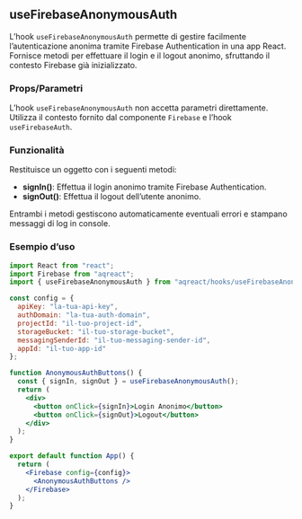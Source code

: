 ## useFirebaseAnonymousAuth

L’hook `useFirebaseAnonymousAuth` permette di gestire facilmente l’autenticazione anonima tramite Firebase Authentication in una app React. Fornisce metodi per effettuare il login e il logout anonimo, sfruttando il contesto Firebase già inizializzato.

### Props/Parametri

L’hook `useFirebaseAnonymousAuth` non accetta parametri direttamente. Utilizza il contesto fornito dal componente `Firebase` e l’hook `useFirebaseAuth`.

### Funzionalità

Restituisce un oggetto con i seguenti metodi:

- **signIn()**: Effettua il login anonimo tramite Firebase Authentication.
- **signOut()**: Effettua il logout dell’utente anonimo.

Entrambi i metodi gestiscono automaticamente eventuali errori e stampano messaggi di log in console.

### Esempio d’uso

```jsx
import React from "react";
import Firebase from "aqreact";
import { useFirebaseAnonymousAuth } from "aqreact/hooks/useFirebaseAnonymousAuth";

const config = {
  apiKey: "la-tua-api-key",
  authDomain: "la-tua-auth-domain",
  projectId: "il-tuo-project-id",
  storageBucket: "il-tuo-storage-bucket",
  messagingSenderId: "il-tuo-messaging-sender-id",
  appId: "il-tuo-app-id"
};

function AnonymousAuthButtons() {
  const { signIn, signOut } = useFirebaseAnonymousAuth();
  return (
    <div>
      <button onClick={signIn}>Login Anonimo</button>
      <button onClick={signOut}>Logout</button>
    </div>
  );
}

export default function App() {
  return (
    <Firebase config={config}>
      <AnonymousAuthButtons />
    </Firebase>
  );
}
```